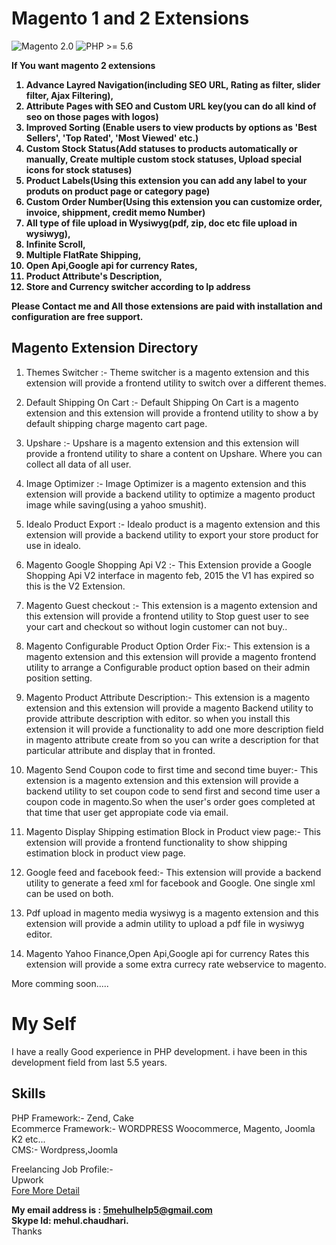 Magento 1 and 2 Extensions
==========================

![Magento 2.0](https://img.shields.io/badge/Magento-%3E=2.0-blue.svg)
![PHP >= 5.6](https://img.shields.io/badge/PHP-%3E=5.6-green.svg)

<b>If You want magento 2 extensions<br/>
1. Advance Layred Navigation(including SEO URL, Rating as filter, slider filter, Ajax Filtering),<br/>
2. Attribute Pages with SEO and Custom URL key(you can do all kind of seo on those pages with logos)<br/>
3. Improved Sorting (Enable users to view products by options as 'Best Sellers', 'Top Rated', 'Most Viewed' etc.)<br/>
4. Custom Stock Status(Add statuses to products automatically or manually, Create multiple custom stock statuses, Upload special icons for stock statuses)<br/>
5. Product Labels(Using this extension you can add any label to your produts on product page or category page)<br/>
6. Custom Order Number(Using this extension you can customize order, invoice, shippment, credit memo Number)<br/>
7. All type of file upload in Wysiwyg(pdf, zip, doc etc file upload in wysiwyg),<br/>
8. Infinite Scroll, <br/>
9. Multiple FlatRate Shipping, <br/>
10. Open Api,Google api for currency Rates, <br/>
11. Product Attribute's Description,<br/>
12. Store and Currency switcher according to Ip address <br/>
  
Please Contact me and All those extensions are paid with installation and configuration are free support.</b>

## Magento Extension Directory

1. Themes Switcher :- Theme switcher is a magento extension and this extension will provide a frontend utility to switch over a different themes.

2. Default Shipping On Cart :- Default Shipping On Cart is a magento extension and this extension will provide a frontend utility to show a by default shipping charge magento cart page.

3. Upshare :- Upshare is a magento extension and this extension will provide a frontend utility to share a content on Upshare. Where you can collect all data of all user.

4. Image Optimizer :- Image Optimizer is a magento extension and this extension will provide a backend utility to optimize a magento product image while saving(using a yahoo smushit).

5. Idealo Product Export :- Idealo product is a magento extension and this extension will provide a backend utility to export your store product for use in idealo.

6. Magento Google Shopping Api V2 :- This Extension provide a Google Shopping Api V2 interface in magento feb, 2015 the V1 has expired so this is the V2 Extension.

7. Magento Guest checkout :- This extension is a magento extension and this extension will provide a frontend utility to Stop guest user to see your cart and checkout so without login customer can not buy..

8. Magento Configurable Product Option Order Fix:- This extension is a magento extension and this extension will provide a magento frontend utility to arrange a Configurable product option based on their admin position setting.

9. Magento Product Attribute Description:- This extension is a magento extension and this extension will provide a magento Backend utility to provide attribute description with editor.
so when you install this extension it will provide a functionality to add one more description field in magento attribute create from so you can write a description for that particular attribute and display that in fronted.

10. Magento Send Coupon code to first time and second time buyer:- This extension is a magento extension and this extension will provide a backend utility to set coupon code to send first and second time user a coupon code in magento.So when the user's order goes completed at that time that user get appropiate code via email.

11. Magento Display Shipping estimation Block in Product view page:- This extension will provide a frontend functionality to show shipping estimation block in product view page.

12. Google feed and facebook feed:- This extension will provide a backend utility to generate a feed xml for facebook and Google. One single xml can be used on both.

13. Pdf upload in magento media wysiwyg is a magento extension and this extension will provide a admin utility to upload a pdf file in wysiwyg editor.

14. Magento Yahoo Finance,Open Api,Google api for currency Rates this extension will provide a some extra currecy rate webservice to magento.

More comming soon.....


My Self
=================

I have a really Good experience in PHP development. i have been in this development field from last 5.5 years.

Skills
----------
PHP Framework:- Zend, Cake
<br/>
Ecommerce Framework:- WORDPRESS Woocommerce, Magento, Joomla K2 etc...
<br/>
CMS:- Wordpress,Joomla
<br/>

Freelancing Job Profile:-
<br/>
Upwork
<br/>
<a href="https://www.upwork.com/o/profiles/users/_~0131aa29ad23bc45f1/" target="_blank">Fore More Detail</a>
<br/>

<b>My email address is : 5mehulhelp5@gmail.com <br/> Skype Id: mehul.chaudhari.</b>
<br/>
Thanks 
